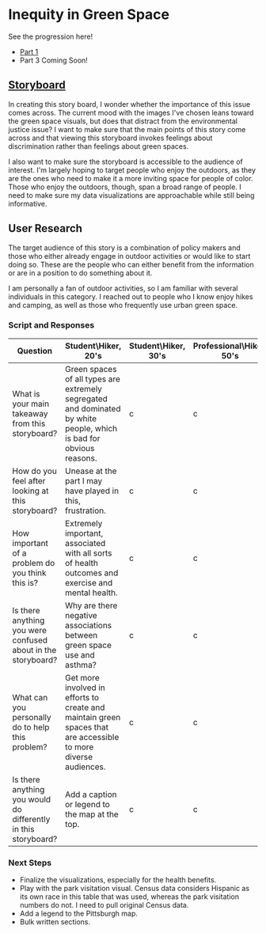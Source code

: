 # Inequity in Green Space

See the progression here!
- [Part 1](https://taypopp.github.io/Popp-Portfolio/FinalProject_tpopp.html)
- Part 3 Coming Soon!

## [Storyboard](https://preview.shorthand.com/uB4iZKHSfW6qM1d6)

In creating this story board, I wonder whether the importance of this issue comes across. The current mood with the images I've chosen leans toward the green space visuals, but does that distract from the environmental justice issue? I want to make sure that the main points of this story come across and that viewing this storyboard invokes feelings about discrimination rather than feelings about green spaces.

I also want to make sure the storyboard is accessible to the audience of interest. I'm largely hoping to target people who enjoy the outdoors, as they are the ones who need to make it a more inviting space for people of color. Those who enjoy the outdoors, though, span a broad range of people. I need to make sure my data visualizations are approachable while still being informative.

## User Research

The target audience of this story is a combination of policy makers and those who either already engage in outdoor activities or would like to start doing so. These are the people who can either benefit from the information or are in a position to do something about it. 

I am personally a fan of outdoor activities, so I am familiar with several individuals in this category. I reached out to people who I know enjoy hikes and camping, as well as those who frequently use urban green space. 

### Script and Responses

| Question | Student\Hiker, 20's | Student\Hiker, 30's | Professional\Hiker, 50's |
| ------------- | ------------- | ------------- | ------------- |
| What is your main takeaway from this storyboard? | Green spaces of all types are extremely segregated and dominated by white people, which is bad for obvious reasons. | c | c |
| How do you feel after looking at this storyboard? | Unease at the part I may have played in this, frustration. | c | c |
| How important of a problem do you think this is? | Extremely important, associated with all sorts of health outcomes and exercise and mental health. | c | c |
| Is there anything you were confused about in the storyboard? | Why are there negative associations between green space use and asthma? | c | c |
| What can you personally do to help this problem? | Get more involved in efforts to create and maintain green spaces that are accessible to more diverse audiences. | c | c |
| Is there anything you would do differently in this storyboard? | Add a caption or legend to the map at the top.  | c | c |

### Next Steps
- Finalize the visualizations, especially for the health benefits.
- Play with the park visitation visual. Census data considers Hispanic as its own race in this table that was used, whereas the park visitation numbers do not. I need to pull original Census data.
- Add a legend to the Pittsburgh map.
- Bulk written sections.
